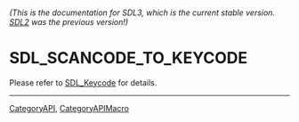 ###### (This is the documentation for SDL3, which is the current stable version. [SDL2](https://wiki.libsdl.org/SDL2/) was the previous version!)
# SDL_SCANCODE_TO_KEYCODE

Please refer to [SDL_Keycode](SDL_Keycode) for details.

----
[CategoryAPI](CategoryAPI), [CategoryAPIMacro](CategoryAPIMacro)


